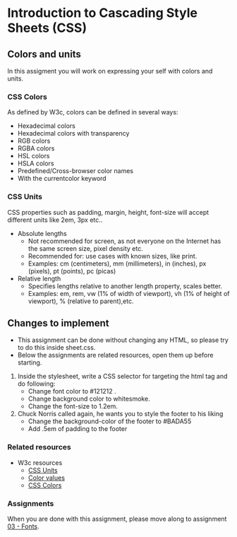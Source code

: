 # Introduction to Cascading Style Sheets (CSS)

## Colors and units
In this assigment you will work on expressing your self with colors and units. 

### CSS Colors
As defined by W3c, colors can be defined in several ways:

* Hexadecimal colors
* Hexadecimal colors with transparency
* RGB colors
* RGBA colors
* HSL colors
* HSLA colors
* Predefined/Cross-browser color names
* With the currentcolor keyword

### CSS Units
CSS properties such as padding, margin, height, font-size will accept different units like 2em, 3px etc..

* Absolute lengths
  * Not recommended for screen, as not everyone on the Internet has the same screen size, pixel density etc.
  * Recommended for: use cases with known sizes, like print.
  * Examples: cm (centimeters), mm (millimeters), in (inches), px (pixels), pt (points), pc (picas)
* Relative length
  * Specifies lengths relative to another length property, scales better.
  * Examples: em, rem, vw (1% of width of viewport), vh (1% of height of viewport), % (relative to parent),etc.
 

## Changes to implement
* This assignment can be done without changing any HTML, so please try to do this inside sheet.css.
* Below the assignments are related resources, open them up before starting.

1. Inside the stylesheet, write a CSS selector for targeting the html tag and do following:
    * Change font color to #121212 .
    * Change background color to whitesmoke.
    * Change the font-size to 1.2em.
2. Chuck Norris called again, he wants you to style the footer to his liking
   * Change the background-color of the footer to #BADA55
   * Add .5em of padding to the footer


### Related resources
* W3c resources 
  * [CSS Units](https://www.w3schools.com/cssref/css_units.asp)
  * [Color values](https://www.w3schools.com/cssref/css_colors_legal.asp) 
  * [CSS Colors](https://www.w3schools.com/cssref/css_colors.asp)
  
### Assignments
When you are done with this assignment, please move along to assignment [03 - Fonts](https://github.com/Sonat-Consulting/fagdag-css-intro101/tree/main/assignments/03-fonts).
